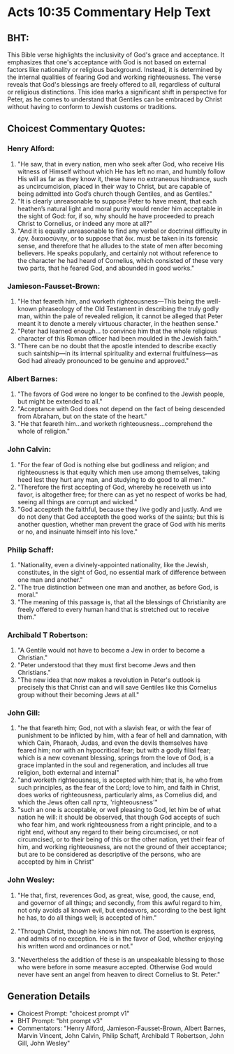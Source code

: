 # Acts 10:35 Commentary Help Text

## BHT:
This Bible verse highlights the inclusivity of God's grace and acceptance. It emphasizes that one's acceptance with God is not based on external factors like nationality or religious background. Instead, it is determined by the internal qualities of fearing God and working righteousness. The verse reveals that God's blessings are freely offered to all, regardless of cultural or religious distinctions. This idea marks a significant shift in perspective for Peter, as he comes to understand that Gentiles can be embraced by Christ without having to conform to Jewish customs or traditions.

## Choicest Commentary Quotes:
### Henry Alford:
1. "He saw, that in every nation, men who seek after God, who receive His witness of Himself without which He has left no man, and humbly follow His will as far as they know it, these have no extraneous hindrance, such as uncircumcision, placed in their way to Christ, but are capable of being admitted into God’s church though Gentiles, and as Gentiles."
2. "It is clearly unreasonable to suppose Peter to have meant, that each heathen’s natural light and moral purity would render him acceptable in the sight of God: for, if so, why should he have proceeded to preach Christ to Cornelius, or indeed any more at all?"
3. "And it is equally unreasonable to find any verbal or doctrinal difficulty in ἐργ. δικαιοσύνην, or to suppose that δικ. must be taken in its forensic sense, and therefore that he alludes to the state of men after becoming believers. He speaks popularly, and certainly not without reference to the character he had heard of Cornelius, which consisted of these very two parts, that he feared God, and abounded in good works."

### Jamieson-Fausset-Brown:
1. "He that feareth him, and worketh righteousness—This being the well-known phraseology of the Old Testament in describing the truly godly man, within the pale of revealed religion, it cannot be alleged that Peter meant it to denote a merely virtuous character, in the heathen sense."
2. "Peter had learned enough... to convince him that the whole religious character of this Roman officer had been moulded in the Jewish faith."
3. "There can be no doubt that the apostle intended to describe exactly such saintship—in its internal spirituality and external fruitfulness—as God had already pronounced to be genuine and approved."

### Albert Barnes:
1. "The favors of God were no longer to be confined to the Jewish people, but might be extended to all."
2. "Acceptance with God does not depend on the fact of being descended from Abraham, but on the state of the heart."
3. "He that feareth him...and worketh righteousness...comprehend the whole of religion."


### John Calvin:
1. "For the fear of God is nothing else but godliness and religion; and righteousness is that equity which men use among themselves, taking heed lest they hurt any man, and studying to do good to all men."
2. "Therefore the first accepting of God, whereby he receiveth us into favor, is altogether free; for there can as yet no respect of works be had, seeing all things are corrupt and wicked."
3. "God accepteth the faithful, because they live godly and justly. And we do not deny that God accepteth the good works of the saints; but this is another question, whether man prevent the grace of God with his merits or no, and insinuate himself into his love."

### Philip Schaff:
1. "Nationality, even a divinely-appointed nationality, like the Jewish, constitutes, in the sight of God, no essential mark of difference between one man and another."
2. "The true distinction between one man and another, as before God, is moral."
3. "The meaning of this passage is, that all the blessings of Christianity are freely offered to every human hand that is stretched out to receive them."

### Archibald T Robertson:
1. "A Gentile would not have to become a Jew in order to become a Christian."
2. "Peter understood that they must first become Jews and then Christians."
3. "The new idea that now makes a revolution in Peter's outlook is precisely this that Christ can and will save Gentiles like this Cornelius group without their becoming Jews at all."

### John Gill:
1. "he that feareth him; God, not with a slavish fear, or with the fear of punishment to be inflicted by him, with a fear of hell and damnation, with which Cain, Pharaoh, Judas, and even the devils themselves have feared him; nor with an hypocritical fear; but with a godly filial fear; which is a new covenant blessing, springs from the love of God, is a grace implanted in the soul and regeneration, and includes all true religion, both external and internal"
2. "and worketh righteousness, is accepted with him; that is, he who from such principles, as the fear of the Lord; love to him, and faith in Christ, does works of righteousness, particularly alms, as Cornelius did, and which the Jews often call צדקה, 'righteousness'"
3. "such an one is acceptable, or well pleasing to God, let him be of what nation he will: it should be observed, that though God accepts of such who fear him, and work righteousness from a right principle, and to a right end, without any regard to their being circumcised, or not circumcised, or to their being of this or the other nation, yet their fear of him, and working righteousness, are not the ground of their acceptance; but are to be considered as descriptive of the persons, who are accepted by him in Christ"

### John Wesley:
1. "He that, first, reverences God, as great, wise, good, the cause, end, and governor of all things; and secondly, from this awful regard to him, not only avoids all known evil, but endeavors, according to the best light he has, to do all things well; is accepted of him." 

2. "Through Christ, though he knows him not. The assertion is express, and admits of no exception. He is in the favor of God, whether enjoying his written word and ordinances or not." 

3. "Nevertheless the addition of these is an unspeakable blessing to those who were before in some measure accepted. Otherwise God would never have sent an angel from heaven to direct Cornelius to St. Peter."


## Generation Details
- Choicest Prompt: "choicest prompt v1"
- BHT Prompt: "bht prompt v3"
- Commentators: "Henry Alford, Jamieson-Fausset-Brown, Albert Barnes, Marvin Vincent, John Calvin, Philip Schaff, Archibald T Robertson, John Gill, John Wesley"
